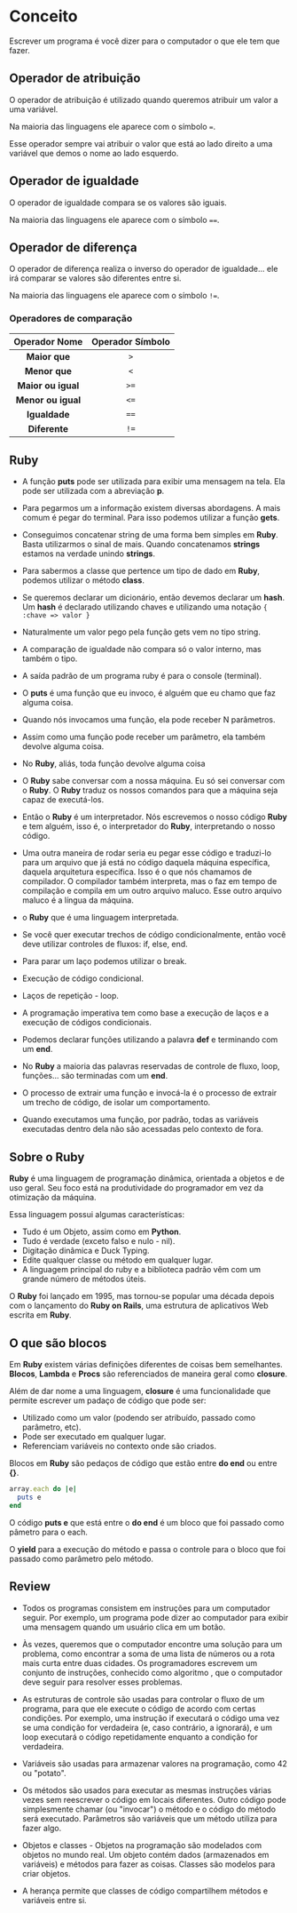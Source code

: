 # Conceito

Escrever um programa é você dizer para o computador o que ele tem que fazer.

## Operador de atribuição

O operador de atribuição é utilizado quando queremos atribuir um valor a uma variável.

Na maioria das linguagens ele aparece com o símbolo ```=```.

Esse operador sempre vai atribuir o valor que está ao lado direito a uma variável que demos o nome ao lado esquerdo.

## Operador de igualdade

O operador de igualdade compara se os valores são iguais.

Na maioria das linguagens ele aparece com o símbolo ```==```.

## Operador de diferença

O operador de diferença realiza o inverso do operador de igualdade... ele irá comparar se valores são diferentes entre si.

Na maioria das linguagens ele aparece com o símbolo ```!=```.

### Operadores de comparação

**Operador Nome** | **Operador Símbolo**
:---: | :---:
**Maior que** | ```>```
**Menor que** | ```<```
**Maior ou igual** | ```>=```
**Menor ou igual** | ```<=```
**Igualdade** | ```==```
**Diferente** | ```!=```

## Ruby

* A função **puts** pode ser utilizada para exibir uma mensagem na tela. Ela pode ser utilizada com a abreviação **p**.

* Para pegarmos um a informação existem diversas abordagens. A mais comum é pegar do terminal. Para isso podemos utilizar a função **gets**.

* Conseguimos concatenar string de uma forma bem simples em **Ruby**. Basta utilizarmos o sinal de mais. Quando concatenamos **strings** estamos na verdade unindo **strings**.

* Para sabermos a classe que pertence um tipo de dado em **Ruby**, podemos utilizar o método **class**.

* Se queremos declarar um dicionário, então devemos declarar um **hash**. Um **hash** é declarado utilizando chaves e utilizando uma notação ```{ :chave => valor }```

* Naturalmente um valor pego pela função gets vem no tipo string.

* A comparação de igualdade não compara só o valor interno, mas também o tipo.

* A saída padrão de um programa ruby é para o console (terminal).

* O **puts** é uma função que eu invoco, é alguém que eu chamo que faz alguma coisa.

* Quando nós invocamos uma função, ela pode receber N parâmetros.

* Assim como uma função pode receber um parâmetro, ela também devolve alguma coisa.

* No **Ruby**, aliás, toda função devolve alguma coisa

* O **Ruby** sabe conversar com a nossa máquina. Eu só sei conversar com o **Ruby**. O **Ruby** traduz os nossos comandos para que a máquina seja capaz de executá-los.

* Então o **Ruby** é um interpretador. Nós escrevemos o nosso código **Ruby** e tem alguém, isso é, o interpretador do **Ruby**, interpretando o nosso código.

* Uma outra maneira de rodar seria eu pegar esse código e traduzi-lo para um arquivo que já está no código daquela máquina específica, daquela arquitetura específica. Isso é o que nós chamamos de compilador. O compilador também interpreta, mas o faz em tempo de compilação e compila em um outro arquivo maluco. Esse outro arquivo maluco é a língua da máquina.

* o **Ruby** que é uma linguagem interpretada.

* Se você quer executar trechos de código condicionalmente, então você deve utilizar controles de fluxos: if, else, end.

* Para parar um laço podemos utilizar o break.

* Execução de código condicional.

* Laços de repetição - loop.

* A programação imperativa tem como base a execução de laços e a execução de códigos condicionais.

* Podemos declarar funções utilizando a palavra **def** e terminando com um **end**.

* No **Ruby** a maioria das palavras reservadas de controle de fluxo, loop, funções... são terminadas com um **end**.

* O processo de extrair uma função e invocá-la é o processo de extrair um trecho de código, de isolar um comportamento.

* Quando executamos uma função, por padrão, todas as variáveis executadas dentro dela não são acessadas pelo contexto de fora.

## Sobre o Ruby

**Ruby** é uma linguagem de programação dinâmica, orientada a objetos e de uso geral. Seu foco está na produtividade do programador em vez da otimização da máquina.

Essa linguagem possui algumas características:

* Tudo é um Objeto, assim como em **Python**.
* Tudo é verdade (exceto falso e nulo - nil).
* Digitação dinâmica e Duck Typing.
* Edite qualquer classe ou método em qualquer lugar.
* A linguagem principal do ruby ​​e a biblioteca padrão vêm com um grande número de métodos úteis.

O **Ruby** foi lançado em 1995, mas tornou-se popular uma década depois com o lançamento do **Ruby on Rails**, uma estrutura de aplicativos Web escrita em **Ruby**.

## O que são blocos

Em **Ruby** existem várias definições diferentes de coisas bem semelhantes. **Blocos**, **Lambda** e **Procs** são referenciados de maneira geral como **closure**.

Além de dar nome a uma linguagem, **closure** é uma funcionalidade que permite escrever um padaço de código que pode ser:

* Utilizado como um valor (podendo ser atribuído, passado como parâmetro, etc).
* Pode ser executado em qualquer lugar.
* Referenciam variáveis no contexto onde são criados.

Blocos em **Ruby** são pedaços de código que estão entre **do end** ou entre **{}**.

```ruby
array.each do |e|
  puts e
end
```

O código **puts e** que está entre o **do end** é um bloco que foi passado como pâmetro para o each.

O **yield** para a execução do método e passa o controle para o bloco que foi passado como parâmetro pelo método.

## Review

* Todos os programas consistem em instruções para um computador seguir. Por exemplo, um programa pode dizer ao computador para exibir uma mensagem quando um usuário clica em um botão.

* Às vezes, queremos que o computador encontre uma solução para um problema, como encontrar a soma de uma lista de números ou a rota mais curta entre duas cidades. Os programadores escrevem um conjunto de instruções, conhecido como algoritmo , que o computador deve seguir para resolver esses problemas.

* As estruturas de controle são usadas para controlar o fluxo de um programa, para que ele execute o código de acordo com certas condições. Por exemplo, uma instrução if executará o código uma vez se uma condição for verdadeira (e, caso contrário, a ignorará), e um loop executará o código repetidamente enquanto a condição for verdadeira.

* Variáveis são usadas para armazenar valores na programação, como 42 ou "potato".

* Os métodos são usados ​​para executar as mesmas instruções várias vezes sem reescrever o código em locais diferentes. Outro código pode simplesmente chamar (ou "invocar") o método e o código do método será executado. Parâmetros são variáveis ​​que um método utiliza para fazer algo.

* Objetos e classes - Objetos na programação são modelados com objetos no mundo real. Um objeto contém dados (armazenados em variáveis) e métodos para fazer as coisas. Classes são modelos para criar objetos.

* A herança permite que classes de código compartilhem métodos e variáveis ​​entre si.
